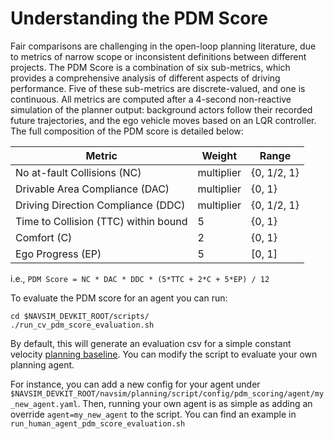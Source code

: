 # Understanding the PDM Score

Fair comparisons are challenging in the open-loop planning literature, due to metrics of narrow scope or inconsistent definitions between different projects. The PDM Score is a combination of six sub-metrics, which provides a comprehensive analysis of different aspects of driving performance. Five of these sub-metrics are discrete-valued, and one is continuous. All metrics are computed after a 4-second non-reactive simulation of the planner output: background actors follow their recorded future trajectories, and the ego vehicle moves based on an LQR controller. The full composition of the PDM score is detailed below:

Metric | Weight | Range |
|---|---|---|
No at-fault Collisions (NC) | multiplier | {0, 1/2, 1} |
Drivable Area Compliance (DAC) | multiplier | {0, 1} |
Driving Direction Compliance (DDC) | multiplier | {0, 1/2, 1} |
Time to Collision (TTC) within bound | 5 | {0, 1} |
Comfort (C) | 2 | {0, 1} |
Ego Progress (EP) | 5 | [0, 1] |

i.e., `PDM Score = NC * DAC * DDC * (5*TTC + 2*C + 5*EP) / 12`

To evaluate the PDM score for an agent you can run:
```
cd $NAVSIM_DEVKIT_ROOT/scripts/
./run_cv_pdm_score_evaluation.sh
```

By default, this will generate an evaluation csv for a simple constant velocity [planning baseline](https://github.com/autonomousvision/navsim/blob/main/docs/agents.md#output). You can modify the script to evaluate your own planning agent.

For instance, you can add a new config for your agent under `$NAVSIM_DEVKIT_ROOT/navsim/planning/script/config/pdm_scoring/agent/my_new_agent.yaml`. 
Then, running your own agent is as simple as adding an override `agent=my_new_agent` to the script.
You can find an example in `run_human_agent_pdm_score_evaluation.sh`
